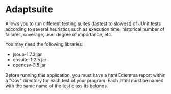 Adaptsuite
==============

Allows you to run different testing suites (fastest to slowest) of JUnit tests according to several heuristics such as execution time, historical number of failures, 
coverage, user degree of importance, etc.

You may need the following libraries:
- jsoup-1.7.3.jar
- cpsuite-1.2.5.jar
- opencsv-3.5.jar

Before running this application, you must have a html Eclemma report within a "Cov" directory for each test of your program. Each .html must be named with the 
same name of the test class its belongs.
